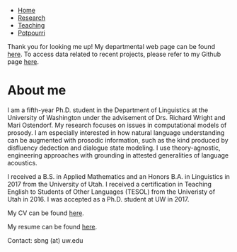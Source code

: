 <!--
## Welcome to GitHub Pages
You can use the [editor on GitHub](https://github.com/SaraBlalockNg/sarablalockng.github.io/edit/master/README.md) to maintain and preview the content for your website in Markdown files.
Whenever you commit to this repository, GitHub Pages will run [Jekyll](https://jekyllrb.com/) to rebuild the pages in your site, from the content in your Markdown files.
### Markdown
Markdown is a lightweight and easy-to-use syntax for styling your writing. It includes conventions for
```markdown
Syntax highlighted code block
# Header 1
## Header 2
### Header 3
- Bulleted
- List
1. Numbered
2. List
**Bold** and _Italic_ and `Code` text
[Link](url) and ![Image](src)
```
For more details see [GitHub Flavored Markdown](https://guides.github.com/features/mastering-markdown/).
### Jekyll Themes
Your Pages site will use the layout and styles from the Jekyll theme you have selected in your [repository settings](https://github.com/SaraBlalockNg/sarablalockng.github.io/settings). The name of this theme is saved in the Jekyll `_config.yml` configuration file.
### Support or Contact
Having trouble with Pages? Check out our [documentation](https://help.github.com/categories/github-pages-basics/) or [contact support](https://github.com/contact) and we’ll help you sort it out.-->
<title>Sara Blalock Ng</title>
<nav>
  <ul>
    <li><a class="active" href="REAMDE.md">Home</a></li>
    <li><a href="research.md">Research</a></li>
    <li><a href="teaching.md">Teaching</a></li>
    <li><a href="potpourri.md">Potpourri</a></li>
  </ul>
</nav>

Thank you for looking me up!   My departmental web page can be found [here]("https://linguistics.washington.edu/people/sara-ng). To access data related to recent projects, please refer to my Github page [here]("https://github.com/SaraBlalockNg").

# About me

I am a fifth-year Ph.D. student in the Department of Linguistics at the University of Washington under the advisement of Drs. Richard Wright and Mari Ostendorf. My research focuses on issues in computational models of prosody.  I am especially interested in how natural language understanding can be augmented with prosodic information, such as the kind produced by disfluency dedection and dialogue state modeling.  I use theory-agnostic, engineering approaches with grounding in attested generalities of language acoustics.

I received a B.S. in Applied Mathematics and an Honors B.A. in Linguistics in 2017 from the University of Utah.  I received a certification in Teaching English to Students of Other Languages (TESOL) from the Univeristy of Utah in 2016.  I was accepted as a Ph.D. student at UW in 2017.

My CV can be found [here]("docs/ng_CV.pdf").

My resume can be found [here]("docs/ng_resume.pdf").

Contact:  sbng (at) uw.edu


